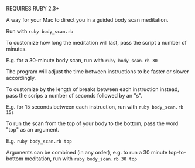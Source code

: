 REQUIRES RUBY 2.3+

A way for your Mac to direct you in a guided body scan meditation.

Run with `ruby body_scan.rb`

To customize how long the meditation will last, pass the script a number of minutes.

E.g. for a 30-minute body scan, run with `ruby body_scan.rb 30`

The program will adjust the time between instructions to be faster or slower accordingly.

To customize by the length of breaks between each instruction instead, pass the scrips a number of seconds followed by an "s".

E.g. for 15 seconds between each instruction, run with `ruby body_scan.rb 15s`

To run the scan from the top of your body to the bottom, pass the word "top" as an argument.

E.g. `ruby body_scan.rb top`

Arguments can be combined (in any order), e.g. to run a 30 minute top-to-bottom meditation, run with `ruby body_scan.rb 30 top`